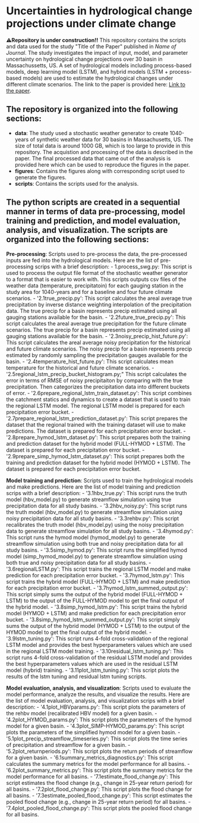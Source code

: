 # Uncertainties in hydrological change projections under climate change
**⚠️Repository is under construction!!**
This repository contains the scripts and data used for the study "Title of the Paper" published in *Name of Journal*. 
The study investigates the impact of input, model, and parameter uncertainty on hydrological change projections over 30 basin in Massachussetts, US. A set of hydrological models including process-based models, deep learning model (LSTM), and hybrid models (LSTM + process-based models) are used to estimate the hydrological changes under different climate scenarios. The link to the paper is provided here: [Link to the paper](https:link).

## The repository is organized into the following sections:
- **data**: The study used a stochastic weather generator to create 1040-years of synthetic weather data for 30 basins in Massachusetts, US. The size of total data is around 1000 GB, which is too large to provide in this repository. The acquistion and processing of the data is described in the paper. The final processed data that came out of the analysis is provided here which can be used to reproduce the figures in the paper.
- **figures**: Contains the figures along with corresponding script used to generate the figures.
- **scripts**: Contains the scripts used for the analysis.

## The python scripts are created in a sequential manner in terms of data pre-processing, model training and prediction, and model evaluation, analysis, and visualization. The scripts are organized into the following sections:

**Pre-processing**: Scripts used to pre-process the data, the pre-processed inputs are fed into the hydrological models. Here are the list of pre-processing scrips with a brief description:
    - 1.process_swg.py: This script is used to process the output file format of the stochastic weather generator to a format that is easier to work with. This scripts outputs csv files of the weather data (temperature, precipitatoin) for each gauging station in the study area for 1040-years and for a baseline and four future climate scenarios.
    - '2.1true_precip.py': This script calculates the areal average true precipitation by inverse distance weighting interpolation of the precipitation data. The true precip for a basin represents precip estimated using all gauging stations available for the basin.
    - '2.2future_true_precip.py': This script calculates the areal average true precipitation for the future climate scenarios. The true precip for a basin represents precip estimated using all gauging stations available for the basin.
    - '2.3noisy_precip_hist_future.py': This script calculates the areal average noisy precipitation for the historical and future climate scenarios. The noisy precip for a basin represents precip estimated by randomly sampling the precipitation gauges available for the basin.
    - '2.4temperature_hist_future.py': This script calculates mean temperature for the historical and future climate scenarios.
    - '2.5regional_lstm_precip_bucket_histogram.py;" This script calculates the error in terms of RMSE of noisy precipitaiton by comparing with the true precipitation. Then categorizes the precipitation data into different buckets of error.
    - '2.6prepare_regional_lstm_train_dataset.py': This script combines the catchment statics and dynamics to create a dataset that is used to train the regional LSTM model. The regional LSTM model is prepared for each precipitation error bucket.
    - '2.7prepare_regional_lstm_prediction_dataset.py': This script prepares the dataset that the regional trained with the training dataset will use to make predictions. The dataset is prepared for each precipitation error bucket.
    - '2.8prepare_hymod_lstm_dataset.py': This script prepares both the training and prediction dataset for the hybrid model (FULL-HYMOD + LSTM). The dataset is prepared for each precipitation error bucket.
    - '2.9prepare_simp_hymod_lstm_dataset.py': This script prepares both the training and prediction dataset for the hybrid model (HYMOD + LSTM). The dataset is prepared for each precipitation error bucket.

**Model training and prediction**: Scripts used to train the hydrological models and make predictions. Here are the list of model training and prediction scrips with a brief description:
    - '3.1hbv_true.py': This script runs the truth model (hbv_model.py) to generate streamflow simulation using true precipitation data for all study basins.
    - '3.2hbv_noisy.py': This script runs the truth model (hbv_model.py) to generate streamflow simulation using noisy precipitation data for all study basins.
    - '3.3rehbv.py': This script recalibrates the truth model (hbv_model.py) using the noisy precipitation data to generate streamflow simulation for all study basins.
    - '3.4hymod.py': This script runs the hymod model (hymod_model.py) to generate streamflow simulation using both true and noisy precipitation data for all study basins.
    - '3.5simp_hymod.py': This script runs the simplified hymod model (simp_hymod_model.py) to generate streamflow simulation using both true and noisy precipitation data for all study basins.
    - '3.6regionalLSTM.py': This script trains the regional LSTM model and make prediction for each precipitation error bucket. 
    - '3.7hymod_lstm.py': This script trains the hybrid model (FULL-HYMOD + LSTM) and make prediction for each precipitation error bucket.
    - '3.7hymod_lstm_summed_output.py': This script simply sums the output of the hybrid model (FULL-HYMOD + LSTM) to the output of the FULL-HYMOD model to get the final output of the hybrid model.
    - '3.8simp_hymod_lstm.py': This script trains the hybrid model (HYMOD + LSTM) and make prediction for each precipitation error bucket.
    - '3.8simp_hymod_lstm_summed_output.py': This script simply sums the output of the hybrid model (HYMOD + LSTM) to the output of the HYMOD model to get the final output of the hybrid model.
    - '3.9lstm_tuning.py': This script runs 4-fold cross-validation of the regional LSTM model and provides the best hyperparameters values which are used in the regional LSTM model training.
    - '3.10residual_lstm_tuning.py': This script runs 4-fold cross-validation of the residual LSTM model and provides the best hyperparameters values which are used in the residual LSTM model (hybrid) training.
    - '3.11plot_lstm_tuning.py': This script plots the results of the lstm tuning and residual lstm tuning scripts.

**Model evaluation, analysis, and visualization**: Scripts used to evaluate the model performance, analyze the results, and visualize the results. Here are the list of model evaluation, analysis, and visualization scrips with a brief description:
    - '4.1plot_HBVparams.py': This script plots the parameters of the rehbv model (recalibrated HBV model) for a given basin.
    - '4.2plot_HYMOD_params.py': This script plots the parameters of the hymod model for a given basin.
    - '4.3plot_SIMP-HYMOD_params.py': This script plots the parameters of the simplified hymod model for a given basin.
    - '5.1plot_precip_streamflow_timeseries.py': This script plots the time series of precipitation and streamflow for a given basin.
    - '5.2plot_returnperiods.py': This script plots the return periods of streamflow for a given basin.
    - '6.1summary_metrics_diagnostics.py': This script calculates the summary metrics for the model performance for all basins.
    - '6.2plot_summary_metrics.py': This script plots the summary metrics for the model performance for all basins.
    - '7.1estimate_flood_change.py': This script estimates the flood change (e.g., change in 25-year return period) for all basins.
    - '7.2plot_flood_change.py': This script plots the flood change for all basins.
    - '7.3estimate_pooled_flood_change.py': This script estimates the pooled flood change (e.g., change in 25-year return period) for all basins. 
    - '7.4plot_pooled_flood_change.py': This script plots the pooled flood change for all basins.
